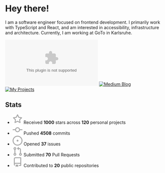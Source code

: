 # Hey there!

I am a software engineer focused on frontend development. I primarily work with TypeScript and React, and am interested in accessibility, infrastructure and architecture. Currently, I am working at GoTo in Karlsruhe.

[![Homepage](https://flat.badgen.net/badge/Homepage/lukasbach.com?icon=chrome&color=blue)](https://lukasbach.com)
[![Medium Blog](https://flat.badgen.net/badge/Medium%20Blog/@lukasbach?icon=medium&color=yellow)](https://medium.com/@lukasbach)
[![My Projects](https://flat.badgen.net/badge/All%20Projects/lukasbach.com%2Fprojects?icon=github&color=purple)](https://lukasbach.com/projects)

## Stats

- ![](./icons/star.svg) Received **1000** stars across **120** personal projects
- ![](./icons/commit.svg) Pushed **4508** commits
- ![](./icons/issues.svg) Opened **37** issues
- ![](./icons/pr.svg) Submitted **70** Pull Requests
- ![](./icons/repo.svg) Contributed to **20** public repositories